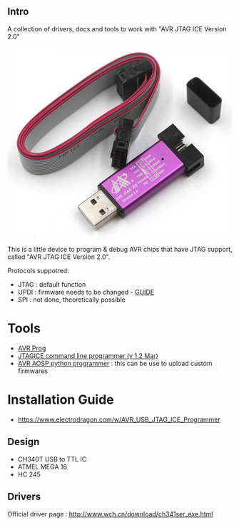 ## Intro
A collection of drivers, docs and tools to work with "AVR JTAG ICE Version 2.0"

![Alt text](images/programmer-image.jpg?raw=true "AVR JTAG ICE Version 2.0")

This is a little device to program & debug AVR chips that have JTAG support, called 
"AVR JTAG ICE Version 2.0".

Protocols suppotred:
- JTAG : default function
- UPDI : firmware needs to be changed - [GUIDE](https://github.com/ElTangas/jtag2updi/tree/master/tools/avrjtagicev2)
- SPI  : not done, theoretically possible


# Tools
- [AVR Prog](AvrProg/AvrProg.exe?raw=true)
- [JTAGICE command line programmer (v 1.2 Mar)](JTAGICE/jtagice.exe?raw=true)
- [AVR AOSP python programmer](https://github.com/cbalint13/avr-aosp) : this can be use to upload custom firmwares


# Installation Guide
- https://www.electrodragon.com/w/AVR_USB_JTAG_ICE_Programmer


## Design

- CH340T USB to TTL IC
- ATMEL MEGA 16
- HC 245


## Drivers 
Official driver page : http://www.wch.cn/download/ch341ser_exe.html